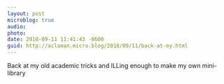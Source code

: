 ```yaml
---
layout: post
microblog: true
audio: 
photo: 
date: 2018-09-11 11:41:43 -0600
guid: http://aclaman.micro.blog/2018/09/11/back-at-my.html
---
```

Back at my old academic tricks and ILLing enough to make my own mini-library

